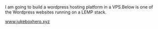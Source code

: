 I am going to build a wordpress hosting platform in a VPS.Below is one of the Wordpress websites running on a LEMP stack.

www.jukeboxhero.xyz

